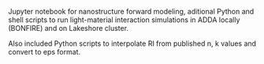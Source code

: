 Jupyter notebook for nanostructure forward modeling, aditional Python and shell scripts to run light-material interaction simulations in ADDA locally (BONFIRE) and on Lakeshore cluster. 

Also included Python scripts to interpolate RI from published n, k values and convert to eps format.
